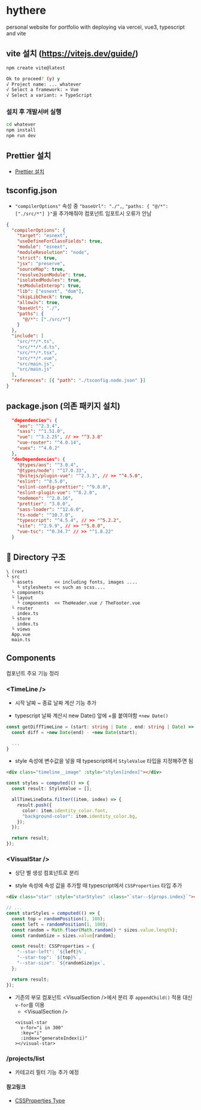 # hythere

personal website for portfolio with deploying via vercel, vue3, typescript and vite

## vite 설치 (https://vitejs.dev/guide/)

```bash
npm create vite@latest
```

```bash
Ok to proceed? (y) y
√ Project name: ... whatever
√ Select a framework: » Vue
√ Select a variant: » TypeScript
```

### 설치 후 개발서버 실행

```bash
cd whatever
npm install
npm run dev
```

## Prettier 설치

- [Prettier 설치](https://prettier.io/docs/en/install.html)

## tsconfig.json

- `"compilerOptions"` 속성 중 `"baseUrl": "./",`, `"paths: { "@/*":["./src/*"] }"`을 추가해줘야 컴포넌트 임포트시 오류가 안남

```json
{
  "compilerOptions": {
    "target": "esnext",
    "useDefineForClassFields": true,
    "module": "esnext",
    "moduleResolution": "node",
    "strict": true,
    "jsx": "preserve",
    "sourceMap": true,
    "resolveJsonModule": true,
    "isolatedModules": true,
    "esModuleInterop": true,
    "lib": ["esnext", "dom"],
    "skipLibCheck": true,
    "allowJs": true,
    "baseUrl": "./",
    "paths": {
      "@/*": ["./src/*"]
    }
  },
  "include": [
    "src/**/*.ts",
    "src/**/*.d.ts",
    "src/**/*.tsx",
    "src/**/*.vue",
    "src/main.js",
    "src/main.js"
  ],
  "references": [{ "path": "./tsconfig.node.json" }]
}
```

## package.json (의존 패키지 설치)
```json
  "dependencies": {
    "aos": "^2.3.4",
    "sass": "^1.51.0",
    "vue": "^3.2.25", // >> "^3.3.8"
    "vue-router": "^4.0.14",
    "vuex": "^4.0.2"
  },
  "devDependencies": {
    "@types/aos": "^3.0.4",
    "@types/node": "^17.0.33",
    "@vitejs/plugin-vue": "^2.3.3", // >> "^4.5.0",
    "eslint": "^8.5.0",
    "eslint-config-prettier": "^9.0.0",
    "eslint-plugin-vue": "^8.2.0",
    "nodemon": "^2.0.16",
    "prettier": "3.0.0",
    "sass-loader": "^12.6.0",
    "ts-node": "^10.7.0",
    "typescript": "^4.5.4", // >> "^5.2.2",
    "vite": "^2.9.9", // >> "^5.0.0",
    "vue-tsc": "^0.34.7" // >> "^1.8.22"
  }
```

## 📁 Directory 구조
```
\ (root)
└ src
  └ assets        << including fonts, images ....
    └ stylesheets << such as scss....
  └ components
  └ layout
    └ components  << TheHeader.vue / TheFooter.vue 
  └ router
    index.ts
  └ store
    index.ts
  └ views
  App.vue
  main.ts
```

## Components

컴포넌트 주요 기능 정리

### &lt;TimeLine /&gt;

- 시작 날짜 ~ 종료 날짜 계산 기능 추가

- typescript 날짜 계산시 new Date() 앞에 +를 붙여야함 `+new Date()`

```typescript
const getDiffTimeLine = (start: string | Date , end: string | Date) => {
  const diff = +new Date(end) - +new Date(start);

  ...
}
```

- style 속성에 변수값을 넣을 때 typescript에서 `StyleValue` 타입을 지정해주면 됨

```html
<div class="timeline__image" :style="styles[index]"></div>
```

```typescript
const styles = computed(() => {
  const result: StyleValue = [];

  allTimeLineData.filter((item, index) => {
    result.push({
      color: item.identity_color.font,
      "background-color": item.identity_color.bg,
    });
  });

  return result;
});
```

### &lt;VisualStar /&gt;

- 상단 별 생성 컴포넌트로 분리

- style 속성에 속성 값을 추가할 때 typescript에서 `CSSProperties` 타입 추가

```html
<div class="star" :style="starStyles" :class="`star--${props.index}`"></div>
```

```typescript
// ...
const starStyles = computed(() => {
  const top = randomPosition(1, 100);
  const left = randomPosition(1, 100);
  const random = Math.floor(Math.random() * sizes.value.length);
  const randomSize = sizes.value[random];

  const result: CSSProperties = {
    "--star-left": `${left}%`,
    "--star-top": `${top}%`,
    "--star-size": `${randomSize}px`,
  };

  return result;
});
```

- 기존의 부모 컴포넌트 &lt;VisualSection /&gt;에서 분리 후 `appendChild()` 적용 대신 `v-for`를 이용
  - &lt;VisualSection /&gt;
  ```vue
  <visual-star
    v-for="i in 300"
    :key="i"
    :index="generateIndex(i)"
  ></visual-star>
  ```

### /projects/list

- 카테고리 필터 기능 추가 예정

#### 참고링크

- [CSSProperties Type](https://stackoverflow.com/questions/63081579/vue-typescript-how-to-find-right-type-of-object-used-for-style)
